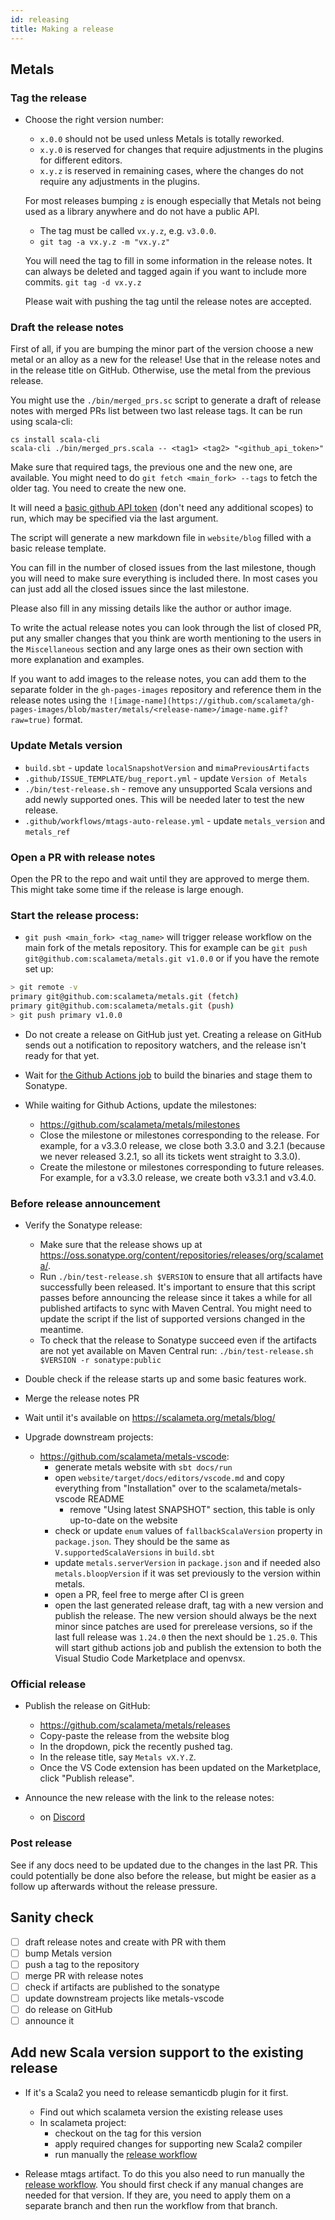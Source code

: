 ```yaml
---
id: releasing
title: Making a release
---
```


## Metals

### Tag the release

- Choose the right version number:

  - `x.0.0` should not be used unless Metals is totally reworked.
  - `x.y.0` is reserved for changes that require adjustments in the plugins for
    different editors.
  - `x.y.z` is reserved in remaining cases, where the changes do not require any
    adjustments in the plugins.

  For most releases bumping `z` is enough especially that Metals not being used
  as a library anywhere and do not have a public API.

  - The tag must be called `vx.y.z`, e.g. `v3.0.0`.
  - `git tag -a vx.y.z -m "vx.y.z"`

  You will need the tag to fill in some information in the release notes. It can
  always be deleted and tagged again if you want to include more commits.
  `git tag -d vx.y.z`

  Please wait with pushing the tag until the release notes are accepted.

### Draft the release notes

First of all, if you are bumping the minor part of the version choose a new
metal or an alloy as a new for the release! Use that in the release notes and in
the release title on GitHub. Otherwise, use the metal from the previous release.

You might use the `./bin/merged_prs.sc` script to generate a draft of release
notes with merged PRs list between two last release tags. It can be run using
scala-cli:

```
cs install scala-cli
scala-cli ./bin/merged_prs.scala -- <tag1> <tag2> "<github_api_token>"
```

Make sure that required tags, the previous one and the new one, are available.
You might need to do `git fetch <main_fork> --tags` to fetch the older tag. You
need to create the new one.

It will need a [basic github API token](https://github.com/settings/tokens)
(don't need any additional scopes) to run, which may be specified via the last
argument.

The script will generate a new markdown file in `website/blog` filled with a
basic release template.

You can fill in the number of closed issues from the last milestone, though you
will need to make sure everything is included there. In most cases you can just
add all the closed issues since the last milestone.

Please also fill in any missing details like the author or author image.

To write the actual release notes you can look through the list of closed PR,
put any smaller changes that you think are worth mentioning to the users in the
`Miscellaneous` section and any large ones as their own section with more
explanation and examples.

If you want to add images to the release notes, you can add them to the separate
folder in the `gh-pages-images` repository and reference them in the release
notes using the
`![image-name](https://github.com/scalameta/gh-pages-images/blob/master/metals/<release-name>/image-name.gif?raw=true)`
format.

### Update Metals version

- `build.sbt` - update `localSnapshotVersion` and `mimaPreviousArtifacts`
- `.github/ISSUE_TEMPLATE/bug_report.yml` - update `Version of Metals`
- `./bin/test-release.sh` - remove any unsupported Scala versions and add newly
  supported ones. This will be needed later to test the new release.
- `.github/workflows/mtags-auto-release.yml` - update `metals_version` and
  `metals_ref`

### Open a PR with release notes

Open the PR to the repo and wait until they are approved to merge them. This
might take some time if the release is large enough.

### Start the release process:

- `git push <main_fork> <tag_name>` will trigger release workflow on the main
  fork of the metals repository. This for example can be
  `git push git@github.com:scalameta/metals.git v1.0.0` or if you have the
  remote set up:

```bash
> git remote -v
primary	git@github.com:scalameta/metals.git (fetch)
primary	git@github.com:scalameta/metals.git (push)
> git push primary v1.0.0
```

- Do not create a release on GitHub just yet. Creating a release on GitHub sends
  out a notification to repository watchers, and the release isn't ready for
  that yet.

- Wait for
  [the Github Actions job](https://github.com/scalameta/metals/actions?query=workflow%3ARelease)
  to build the binaries and stage them to Sonatype.

- While waiting for Github Actions, update the milestones:

  - https://github.com/scalameta/metals/milestones
  - Close the milestone or milestones corresponding to the release. For example,
    for a v3.3.0 release, we close both 3.3.0 and 3.2.1 (because we never
    released 3.2.1, so all its tickets went straight to 3.3.0).
  - Create the milestone or milestones corresponding to future releases. For
    example, for a v3.3.0 release, we create both v3.3.1 and v3.4.0.

### Before release announcement

- Verify the Sonatype release:

  - Make sure that the release shows up at
    https://oss.sonatype.org/content/repositories/releases/org/scalameta/.
  - Run `./bin/test-release.sh $VERSION` to ensure that all artifacts have
    successfully been released. It's important to ensure that this script passes
    before announcing the release since it takes a while for all published
    artifacts to sync with Maven Central. You might need to update the script if
    the list of supported versions changed in the meantime.
  - To check that the release to Sonatype succeed even if the artifacts are not
    yet available on Maven Central run:
    `./bin/test-release.sh $VERSION -r sonatype:public`

- Double check if the release starts up and some basic features work.
- Merge the release notes PR
- Wait until it's available on https://scalameta.org/metals/blog/
- Upgrade downstream projects:

  - https://github.com/scalameta/metals-vscode:
    - generate metals website with `sbt docs/run`
    - open `website/target/docs/editors/vscode.md` and copy everything from
      "Installation" over to the scalameta/metals-vscode README
      - remove "Using latest SNAPSHOT" section, this table is only up-to-date on
        the website
    - check or update `enum` values of `fallbackScalaVersion` property in
      `package.json`. They should be the same as `V.supportedScalaVersions` in
      `build.sbt`
    - update `metals.serverVersion` in `package.json` and if needed also
      `metals.bloopVersion` if it was set previously to the version within
      metals.
    - open a PR, feel free to merge after CI is green
    - open the last generated release draft, tag with a new version and publish
      the release. The new version should always be the next minor since patches
      are used for prerelease versions, so if the last full release was `1.24.0`
      then the next should be `1.25.0`. This will start github actions job and
      publish the extension to both the Visual Studio Code Marketplace and
      openvsx.

### Official release

- Publish the release on GitHub:

  - https://github.com/scalameta/metals/releases
  - Copy-paste the release from the website blog
  - In the dropdown, pick the recently pushed tag.
  - In the release title, say `Metals vX.Y.Z`.
  - Once the VS Code extension has been updated on the Marketplace, click
    "Publish release".

- Announce the new release with the link to the release notes:
  - on [Discord](https://discord.com/invite/RFpSVth)

### Post release

See if any docs need to be updated due to the changes in the last PR. This could
potentially be done also before the release, but might be easier as a follow up
afterwards without the release pressure.

## Sanity check

- [ ] draft release notes and create with PR with them
- [ ] bump Metals version
- [ ] push a tag to the repository
- [ ] merge PR with release notes
- [ ] check if artifacts are published to the sonatype
- [ ] update downstream projects like metals-vscode
- [ ] do release on GitHub
- [ ] announce it

## Add new Scala version support to the existing release

- If it's a Scala2 you need to release semanticdb plugin for it first.

  - Find out which scalameta version the existing release uses
  - In scalameta project:
    - checkout on the tag for this version
    - apply required changes for supporting new Scala2 compiler
    - run manually the
      [release workflow](https://github.com/scalameta/scalameta/actions/workflows/release-custom.yml)

- Release mtags artifact. To do this you also need to run manually the
  [release workflow](https://github.com/scalameta/scalameta/actions/workflows/release-custom.yml).
  You should first check if any manual changes are needed for that version. If
  they are, you need to apply them on a separate branch and then run the
  workflow from that branch.
